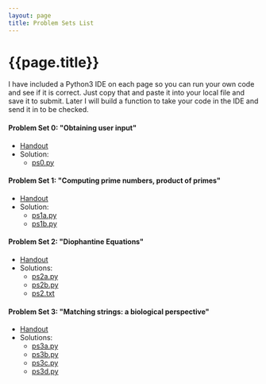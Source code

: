 ```yaml
---
layout: page
title: Problem Sets List
---
```


# {{page.title}}

I have included a Python3 IDE on each page so you can run your own code and see if it is correct. Just copy that and paste it into your local file and save it to submit. Later I will build a function to take your code in the IDE and send it in to be checked.

#### Problem Set 0: "Obtaining user input" 
- [Handout](/psets/ps0) 
- Solution: 
  - [ps0.py](/solutions/ps0.py)

#### Problem Set 1: "Computing prime numbers, product of primes"
- [Handout](/psets/ps1)
- Solution: 
  - [ps1a.py](/solutions/ps1a.py)
  - [ps1b.py](/solutions/ps1b.py)

#### Problem Set 2: "Diophantine Equations"
- [Handout](/psets/ps2)
- Solutions: 
  - [ps2a.py](/solutions/ps2a.py) 
  - [ps2b.py](/solutions/ps2b.py)
  - [ps2.txt](/solutions/ps2.txt)

#### Problem Set 3: "Matching strings: a biological perspective"
- [Handout](/psets/ps3)
- Solutions: 
  - [ps3a.py](/solutions/ps3a.py)
  - [ps3b.py](/solutions/ps3b.py)
  - [ps3c.py](/solutions/ps3c.py)
  - [ps3d.py](/solutions/ps3d.py)